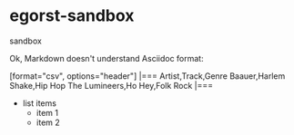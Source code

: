 egorst-sandbox
==============

sandbox

Ok, Markdown doesn't understand Asciidoc format:

[format="csv", options="header"]
|===
Artist,Track,Genre
Baauer,Harlem Shake,Hip Hop
The Lumineers,Ho Hey,Folk Rock
|===

* list items
  * item 1
  * item 2

